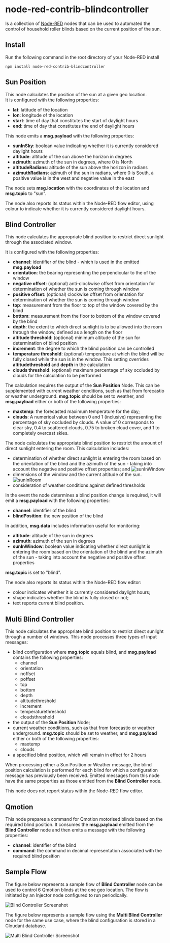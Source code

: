 # node-red-contrib-blindcontroller
Is a collection of <a href="http://nodered.org" target="_new">Node-RED</a> nodes that can be used to automated the control of  household roller blinds based on the current position of the sun.

Install
-------

Run the following command in the root directory of your Node-RED install

    npm install node-red-contrib-blindcontroller

Sun Position
------------

This node calculates the position of the sun at a given geo location.  
It is configured with the following properties:
* <b>lat</b>: latitude of the location
* <b>lon</b>: longitude of the location
* <b>start</b>: time of day that constitutes the start of daylight hours
* <b>end</b>: time of day that constitutes the end of daylight hours

This node emits a <b>msg.payload</b> with the following properties:
* <b>sunInSky</b>: boolean value indicating whether it is currently considered daylight hours
* <b>altitude</b>: altitude of the sun above the horizon in degrees
* <b>azimuth</b>: azimuth of the sun in degrees, where 0 is North
* <b>altitudeRadians</b>: altitude of the sun above the horizon in radians
* <b>azimuthRadians</b>: azimuth of the sun in radians, where 0 is South, a positive value is in the west and negative value in the east

The node sets <b>msg.location</b> with the coordinates of the location and <b>msg.topic</b> to "sun".

The node also reports its status within the Node-RED flow editor, using colour to indicate whether it is currently considered daylight hours.

Blind Controller
----------------

This node calculates the appropriate blind position to restrict direct sunlight through the associated window.

It is configured with the following properties:
* <b>channel</b>: identifier of the blind - which is used in the emitted <b>msg.payload</b>
* <b>orientation</b>: the bearing representing the perpendicular to the of the window
* <b>negative offset</b>: (optional) anti-clockwise offset from orientation for determination of whether the sun is coming through window
* <b>positive offset</b>: (optional) clockwise offset from orientation for determination of whether the sun is coming through window
* <b>top</b>: measurement from the floor to top of the window covered by the blind
* <b>bottom</b>: measurement from the floor to bottom of the window covered by the blind
* <b>depth</b>: the extent to which direct sunlight is to be allowed into the room through the window, defined as a length on the floor
* <b>altitude threshold</b>: (optional) minimum altitude of the sun for determination of blind position
* <b>increment</b>: the degree to which the blind position can be controlled
* <b>temperature threshold</b>: (optional) temperature at which the blind will be fully closed while the sun is in the window.  This setting overrides <b>altitudethreshold</b> and <b>depth</b> in the calculation
* <b>clouds threshold</b>: (optional) maximum percentage of sky occluded by clouds for the calculation to be performed

The calculation requires the output of the <b>Sun Position</b> Node.  This can be supplemented with current weather conditions, such as that from forecastio or weather underground.  <b>msg.topic</b> should be set to weather, and <b>msg.payload</b> either or both of the following properties:
* <b>maxtemp</b>: the forecasted maximum temperature for the day;
* <b>clouds</b>: A numerical value between 0 and 1 (inclusive) representing the percentage of sky occluded by clouds. A value of 0 corresponds to clear sky, 0.4 to scattered clouds, 0.75 to broken cloud cover, and 1 to completely overcast skies.

The node calculates the appropriate blind position to restrict the amount of direct sunlight entering the room.  This calculation includes:
* determination of whether direct sunlight is entering the room based on the orientation of the blind and the azimuth of the sun - taking into account the negative and positive offset properties; and
![sunInWindow](./docs/sunInWindow.jpg)
* dimensions of the window and the current altitude of the sun.
![sunInRoom](./docs/sunInRoom.jpg)
* consideration of weather conditions against defined thresholds

In the event the node determines a blind position change is required, it will emit a <b>msg.payload</b> with the following properties:
* <b>channel</b>: identifier of the blind
* <b>blindPosition</b>: the new position of the blind

In addition, <b>msg.data</b> includes information useful for monitoring:
* <b>altitude</b>: altitude of the sun in degrees
* <b>azimuth</b>: azimuth of the sun in degrees
* <b>sunInWindow</b>: boolean value indicating whether direct sunlight is entering the room based on the orientation of the blind and the azimuth of the sun - taking into account the negative and positive offset properties

<b>msg.topic</b> is set to "blind".

The node also reports its status within the Node-RED flow editor:
* colour indicates whether it is currently considered daylight hours;
* shape indicates whether the blind is fully closed or not;
* text reports current blind position.

Multi Blind Controller
----------------------

This node calculates the appropriate blind position to restrict direct sunlight through a number of windows.  This node processes three types of input messages:
* blind configuration where <b>msg.topic</b> equals blind, and <b>msg.payload</b> contains the following properties:
    * channel
    * orientation
    * noffset
    * poffset
    * top
    * bottom
    * depth
    * altitudethreshold
    * increment
    * temperaturethreshold
    * cloudsthreshold
* the output of the <b>Sun Position</b> Node;
* current weather conditions, such as that from forecastio or weather underground.  <b>msg.topic</b> should be set to weather, and <b>msg.payload</b> either or both of the following properties:
    * maxtemp
    * clouds
* a specified blind position, which will remain in effect for 2 hours

When processing either a Sun Position or Weather message, the blind position calculation is performed for each blind for which a configuration message has previously been received.  Emitted messages from this node have the same properties as those emitted from the <b>Blind Controller</b> node.

This node does not report status within the Node-RED flow editor.

Qmotion
-------

This node prepares a command for Qmotion motorised blinds based on the required blind position.  It consumes the <b>msg.payload</b> emitted from the <b>Blind Controller</b> node and then emits a message with the following properties:
* <b>channel</b>: identifier of the blind
* <b>command</b>: the command in decimal representation associated with the required blind position

Sample Flow
-----------

The figure below represents a sample flow of <b>Blind Controller</b> node can be used to control 6 Qmotion blinds at the one geo location.  The flow is initiated by an Injector node configured to run periodically.

![Blind Controller Screenshot](./docs/sample-flow.png)

The figure below represents a sample flow using the <b>Multi Blind Controller</b> node for the same use case, where the blind configuration is stored in a Cloudant database.

![Multi Blind Controller Screenshot](./docs/sample-flow2.png)